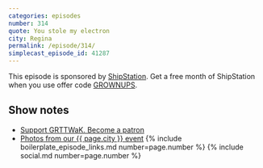 ```yaml
---
categories: episodes
number: 314
quote: You stole my electron
city: Regina
permalink: /episode/314/
simplecast_episode_id: 41287
---
```


This episode is sponsored by [ShipStation](https://www.shipstation.com/step1/?coupon=grownups&utm_campaign=podcasts-promo-q2-2016&utm_medium=podcast-ad-jun-2016&utm_source=grownups-read-things-they-wrote-as-kids&ref=grownups_podcast). Get a free month of ShipStation when you use offer code [GROWNUPS](https://www.shipstation.com/step1/?coupon=grownups&utm_campaign=podcasts-promo-q2-2016&utm_medium=podcast-ad-jun-2016&utm_source=grownups-read-things-they-wrote-as-kids&ref=grownups_podcast).

## Show notes
- [Support GRTTWaK. Become a patron](https://grownupsreadthingstheywroteaskids.com/support/?utm_source=podcast&utm_medium=referral&utm_campaign=314)
- [Photos from our {{ page.city }} event](https://www.facebook.com/grownupsreadthingstheywroteaskids/photos/?tab=album&album_id=10153851126318600)
{% include boilerplate_episode_links.md number=page.number %}
{% include social.md number=page.number %}